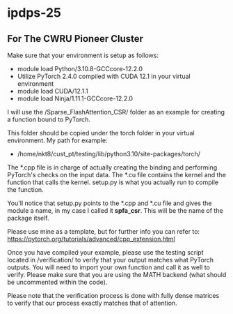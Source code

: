 # ipdps-25

## For The CWRU Pioneer Cluster

Make sure that your environment is setup as follows:

- module load Python/3.10.8-GCCcore-12.2.0
- Utilize PyTorch 2.4.0 compiled with CUDA 12.1 in your virtual environment
- module load CUDA/12.1.1
- module load Ninja/1.11.1-GCCcore-12.2.0

I will use the /Sparse_FlashAttention_CSR/ folder as an example for creating a function bound to PyTorch.

This folder should be copied under the torch folder in your virtual environment. My path for example:

- /home/nkt8/cust_pt/testing/lib/python3.10/site-packages/torch/

The *.cpp file is in charge of actually creating the binding and performing PyTorch's checks on the input data. The *.cu file contains the kernel and the function that calls the kernel. setup.py is what you actually run to compile the function.

You'll notice that setup.py points to the *.cpp and *.cu file and gives the module a name, in my case I called it **spfa_csr**. This will be the name of the package itself.

Please use mine as a template, but for further info you can refer to: https://pytorch.org/tutorials/advanced/cpp_extension.html

Once you have compiled your example, please use the testing script located in /verification/ to verify that your output matches what PyTorch outputs. You will need to import your own function and call it as well to verify. Please make sure that you are using the MATH backend (what should be uncommented within the code).

Please note that the verification process is done with fully dense matrices to verify that our process exactly matches that of attention.
